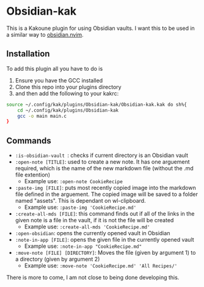 # Obsidian-kak

This is a Kakoune plugin for using Obsidian vaults. I want this to be used in a similar way to [obsidian.nvim](https://github.com/epwalsh/obsidian.nvim).

## Installation

To add this plugin all you have to do is
1. Ensure you have the GCC installed
2. Clone this repo into your plugins directory
3. and then add the following to your kakrc:
```bash
source ~/.config/kak/plugins/Obsidian-kak/Obsidian-kak.kak do sh%{
	cd ~/.config/kak/plugins/Obsidian-kak
	gcc -o main main.c	
}
```

## Commands

- ```:is-obsidian-vault ```: checks if current directory is an Obsidian vault
- ```:open-note [TITLE]```: used to create a new note. It has one arguement required, which is the name of the new markdown file (without the .md file extention)
	- Example use: ```:open-note CookieRecipe```
- ```:paste-img [FILE]```: puts most recently copied image into the markdown file defined in the arguement. The copied image will be saved to a folder named "assets". This is dependant on wl-clipboard.
	- Example use: ```:paste-img 'CookieRecipe.md'```
- ```:create-all-mds [FILE]```: this command finds out if all of the links in the given note is a file in the vault, if it is not the file will be created
	- Example use: ```:create-all-mds 'CookieRecipe.md'```
- ```:open-obsidian```: opens the currently opened vault in Obsidian
- ```:note-in-app [FILE]```: opens the given file in the currently opened vault
	- Example use: ```:note-in-app "CookieRecipe.md"```
- ```:move-note [FILE] [DIRECTORY]```: Moves the file (given by argument 1) to a directory (given by argument 2)
	- Example use: ```:move-note 'CookieRecipe.md' 'All Recipes/'```

There is more to come, I am not close to being done developing this.
